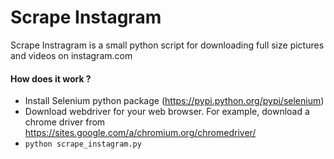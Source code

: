 Scrape Instagram 
=======
Scrape Instragram is a small python script for downloading full size pictures and videos on instagram.com
#### How does it work ?
- Install Selenium python package (https://pypi.python.org/pypi/selenium)
- Download webdriver for your web browser. For example, download a chrome driver from https://sites.google.com/a/chromium.org/chromedriver/ 
- ```python scrape_instagram.py```